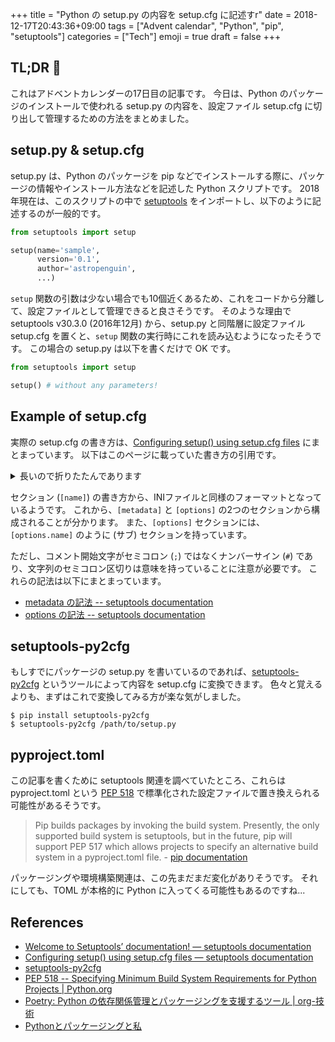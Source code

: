 +++
title = "Python の setup.py の内容を setup.cfg に記述すr"
date  = 2018-12-17T20:43:36+09:00
tags  = ["Advent calendar", "Python", "pip", "setuptools"]
categories  = ["Tech"]
emoji = true
draft = false
+++

## TL;DR :christmas_tree:

これはアドベントカレンダーの17日目の記事です。
今日は、Python のパッケージのインストールで使われる setup.py の内容を、設定ファイル setup.cfg に切り出して管理するための方法をまとめました。

## setup.py & setup.cfg

setup.py は、Python のパッケージを pip などでインストールする際に、パッケージの情報やインストール方法などを記述した Python スクリプトです。
2018年現在は、このスクリプトの中で [setuptools](https://setuptools.readthedocs.io/en/latest/) をインポートし、以下のように記述するのが一般的です。

```python
from setuptools import setup

setup(name='sample',
      version='0.1',
      author='astropenguin',
      ...)
```

`setup` 関数の引数は少ない場合でも10個近くあるため、これをコードから分離して、設定ファイルとして管理できると良さそうです。
そのような理由で setuptools v30.3.0 (2016年12月) から、setup.py と同階層に設定ファイル setup.cfg を置くと、`setup` 関数の実行時にこれを読み込むようになったそうです。
この場合の setup.py は以下を書くだけで OK です。

```python
from setuptools import setup

setup() # without any parameters!
```

## Example of setup.cfg

実際の setup.cfg の書き方は、[Configuring setup() using setup.cfg files](https://setuptools.readthedocs.io/en/latest/setuptools.html#configuring-setup-using-setup-cfg-files) にまとまっています。
以下はこのページに載っていた書き方の引用です。

<details>
<summary>長いので折りたたんであります</summary>

```ini
[metadata]
name = my_package
version = attr: src.VERSION
description = My package description
long_description = file: README.rst, CHANGELOG.rst, LICENSE.rst
keywords = one, two
license = BSD 3-Clause License
classifiers =
    Framework :: Django
    Programming Language :: Python :: 3
    Programming Language :: Python :: 3.5

[options]
zip_safe = False
include_package_data = True
packages = find:
scripts =
  bin/first.py
  bin/second.py
install_requires =
  requests
  importlib; python_version == "2.6"

[options.package_data]
* = *.txt, *.rst
hello = *.msg

[options.extras_require]
pdf = ReportLab>=1.2; RXP
rest = docutils>=0.3; pack ==1.1, ==1.3

[options.packages.find]
exclude =
    src.subpackage1
    src.subpackage2

[options.data_files]
/etc/my_package =
    site.d/00_default.conf
    host.d/00_default.conf
data = data/img/logo.png, data/svg/icon.svg
```

</details>

セクション (`[name]`) の書き方から、INIファイルと同様のフォーマットとなっているようです。
これから、`[metadata]` と `[options]` の2つのセクションから構成されることが分かります。
また、`[options]` セクションには、`[options.name]` のように (サブ) セクションを持っています。

ただし、コメント開始文字がセミコロン (`;`) ではなくナンバーサイン (`#`) であり、文字列のセミコロン区切りは意味を持っていることに注意が必要です。
これらの記法は以下にまとまっています。

+ [metadata の記法 -- setuptools documentation](https://setuptools.readthedocs.io/en/latest/setuptools.html#metadata)
+ [options の記法 -- setuptools documentation](https://setuptools.readthedocs.io/en/latest/setuptools.html#options)

## setuptools-py2cfg

もしすでにパッケージの setup.py を書いているのであれば、[setuptools-py2cfg](https://github.com/gvalkov/setuptools-py2cfg) というツールによって内容を setup.cfg に変換できます。
色々と覚えるよりも、まずはこれで変換してみる方が楽な気がしました。

```shell
$ pip install setuptools-py2cfg
$ setuptools-py2cfg /path/to/setup.py
```

## pyproject.toml

この記事を書くために setuptools 関連を調べていたところ、これらは pyproject.toml という [PEP 518](https://www.python.org/dev/peps/pep-0518/) で標準化された設定ファイルで置き換えられる可能性があるそうです。

> Pip builds packages by invoking the build system. Presently, the only supported build system is setuptools, but in the future, pip will support PEP 517 which allows projects to specify an alternative build system in a pyproject.toml file. - [pip documentation](https://pip.pypa.io/en/stable/reference/pip/)

パッケージングや環境構築関連は、この先まだまだ変化がありそうです。
それにしても、TOML が本格的に Python に入ってくる可能性もあるのですね...

## References

+ [Welcome to Setuptools’ documentation\! — setuptools documentation](https://setuptools.readthedocs.io/en/latest/)
+ [Configuring setup() using setup.cfg files — setuptools documentation](https://setuptools.readthedocs.io/en/latest/setuptools.html#configuring-setup-using-setup-cfg-files)
+ [setuptools\-py2cfg](https://github.com/gvalkov/setuptools-py2cfg)
+ [PEP 518 \-\- Specifying Minimum Build System Requirements for Python Projects \| Python\.org](https://www.python.org/dev/peps/pep-0518/)
+ [Poetry: Python の依存関係管理とパッケージングを支援するツール \| org\-技術](https://org-technology.com/posts/python-poetry.html)
+ [Pythonとパッケージングと私](https://www.slideshare.net/aodag/python-79546865)